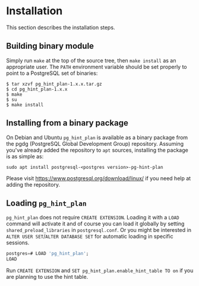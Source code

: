 # Installation

This section describes the installation steps.

## Building binary module

Simply run `make` at the top of the source tree, then `make install` as an
appropriate user. The `PATH` environment variable should be set properly
to point to a PostgreSQL set of binaries:

    $ tar xzvf pg_hint_plan-1.x.x.tar.gz
    $ cd pg_hint_plan-1.x.x
    $ make
    $ su
    $ make install

## Installing from a binary package

On Debian and Ubuntu `pg_hint_plan` is available as a binary package from the
pgdg (PostgreSQL Global Development Group) repository.  Assuming you've
already added the repository to `apt` sources, installing the package is as
simple as:

```
sudo apt install postgresql-<postgres version>-pg-hint-plan
```

Please visit https://www.postgresql.org/download/linux/ if you need help at
adding the repository.

## Loading `pg_hint_plan`

`pg_hint_plan` does not require `CREATE EXTENSION`.  Loading it with a `LOAD`
command will activate it and of course you can load it globally by setting
`shared_preload_libraries` in `postgresql.conf`.  Or you might be
interested in `ALTER USER SET`/`ALTER DATABASE SET` for automatic loading in
specific sessions.

```sql
postgres=# LOAD 'pg_hint_plan';
LOAD
```

Run `CREATE EXTENSION` and `SET pg_hint_plan.enable_hint_table TO on` if you
are planning to use the hint table.
